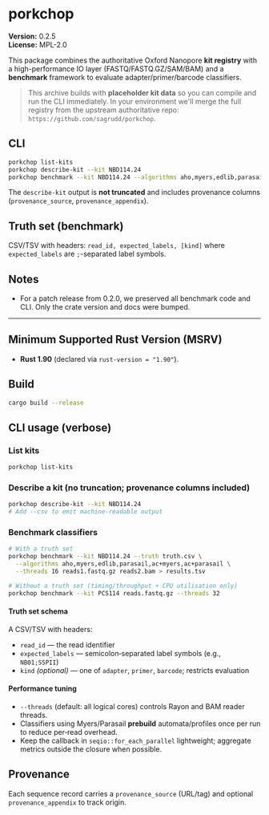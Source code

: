 # porkchop

**Version:** 0.2.5  
**License:** MPL-2.0

This package combines the authoritative Oxford Nanopore **kit registry** with a high-performance IO layer (FASTQ/FASTQ.GZ/SAM/BAM) and a **benchmark** framework to evaluate adapter/primer/barcode classifiers.

> This archive builds with **placeholder kit data** so you can compile and run the CLI immediately.
> In your environment we'll merge the full registry from the upstream authoritative repo:
> `https://github.com/sagrudd/porkchop`.

## CLI

```bash
porkchop list-kits
porkchop describe-kit --kit NBD114.24
porkchop benchmark --kit NBD114.24 --algorithms aho,myers,edlib,parasail,ac+myers,ac+parasail reads.fastq.gz
```

The `describe-kit` output is **not truncated** and includes provenance columns (`provenance_source`, `provenance_appendix`).

## Truth set (benchmark)
CSV/TSV with headers: `read_id, expected_labels, [kind]` where `expected_labels` are `;`-separated label symbols.

## Notes
- For a patch release from 0.2.0, we preserved all benchmark code and CLI. Only the crate version and docs were bumped.


---

## Minimum Supported Rust Version (MSRV)

- **Rust 1.90** (declared via `rust-version = "1.90"`).

## Build

```bash
cargo build --release
```

## CLI usage (verbose)

### List kits
```bash
porkchop list-kits
```

### Describe a kit (no truncation; provenance columns included)
```bash
porkchop describe-kit --kit NBD114.24
# Add --csv to emit machine‑readable output
```

### Benchmark classifiers
```bash
# With a truth set
porkchop benchmark --kit NBD114.24 --truth truth.csv \
  --algorithms aho,myers,edlib,parasail,ac+myers,ac+parasail \
  --threads 16 reads1.fastq.gz reads2.bam > results.tsv

# Without a truth set (timing/throughput + CPU utilisation only)
porkchop benchmark --kit PCS114 reads.fastq.gz --threads 32
```

#### Truth set schema
A CSV/TSV with headers:
- `read_id` — the read identifier
- `expected_labels` — semicolon‑separated label symbols (e.g., `NB01;SSPII`)
- `kind` *(optional)* — one of `adapter`, `primer`, `barcode`; restricts evaluation

#### Performance tuning
- `--threads` (default: all logical cores) controls Rayon and BAM reader threads.
- Classifiers using Myers/Parasail **prebuild** automata/profiles once per run to reduce per‑read overhead.
- Keep the callback in `seqio::for_each_parallel` lightweight; aggregate metrics outside the closure when possible.

## Provenance

Each sequence record carries a `provenance_source` (URL/tag) and optional `provenance_appendix` to track origin.
